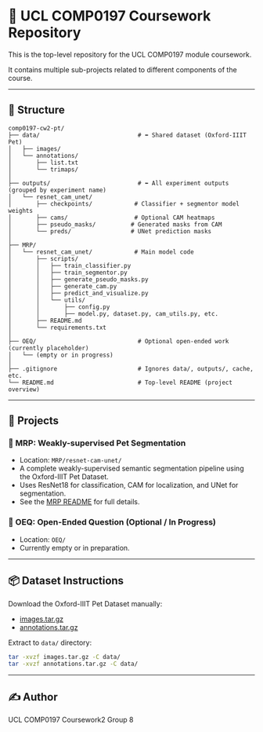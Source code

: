 
# 📁 UCL COMP0197 Coursework Repository

This is the top-level repository for the UCL COMP0197 module coursework.

It contains multiple sub-projects related to different components of the course.

---

## 📂 Structure

```
comp0197-cw2-pt/
├── data/                            # ⬅️ Shared dataset (Oxford-IIIT Pet)
│   ├── images/
│   └── annotations/
│       ├── list.txt
│       └── trimaps/
│
├── outputs/                         # ⬅️ All experiment outputs (grouped by experiment name)
│   └── resnet_cam_unet/
│       ├── checkpoints/            # Classifier + segmentor model weights
│       ├── cams/                   # Optional CAM heatmaps
│       ├── pseudo_masks/          # Generated masks from CAM
│       └── preds/                 # UNet prediction masks
│
├── MRP/
│   └── resnet_cam_unet/            # Main model code
│       ├── scripts/
│       │   ├── train_classifier.py
│       │   ├── train_segmentor.py
│       │   ├── generate_pseudo_masks.py
│       │   ├── generate_cam.py
│       │   ├── predict_and_visualize.py
│       │   └── utils/
│       │       ├── config.py
│       │       ├── model.py, dataset.py, cam_utils.py, etc.
│       ├── README.md
│       └── requirements.txt
│
├── OEQ/                             # Optional open-ended work (currently placeholder)
│   └── (empty or in progress)
│
├── .gitignore                       # Ignores data/, outputs/, cache, etc.
└── README.md                        # Top-level README (project overview)
```

---

## 📌 Projects

### 🧠 MRP: Weakly-supervised Pet Segmentation

- Location: `MRP/resnet-cam-unet/`
- A complete weakly-supervised semantic segmentation pipeline using the Oxford-IIIT Pet Dataset.
- Uses ResNet18 for classification, CAM for localization, and UNet for segmentation.
- See the [MRP README](MRP/resnet_cam_unet/README.md) for full details.

### 🧪 OEQ: Open-Ended Question (Optional / In Progress)

- Location: `OEQ/`
- Currently empty or in preparation.

---

## 📦 Dataset Instructions

Download the Oxford-IIIT Pet Dataset manually:

- [images.tar.gz](https://thor.robots.ox.ac.uk/~vgg/data/pets/images.tar.gzz)
- [annotations.tar.gz](https://thor.robots.ox.ac.uk/~vgg/data/pets/annotations.tar.gz)

Extract to `data/` directory:

```bash
tar -xvzf images.tar.gz -C data/
tar -xvzf annotations.tar.gz -C data/
```
---

## ✍️ Author

UCL COMP0197 Coursework2 Group 8
